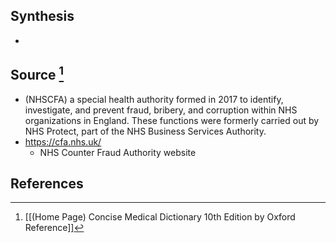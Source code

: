 ## Synthesis
- 
## Source [^1]
- (NHSCFA) a special health authority formed in 2017 to identify, investigate, and prevent fraud, bribery, and corruption within NHS organizations in England. These functions were formerly carried out by NHS Protect, part of the NHS Business Services Authority.
- https://cfa.nhs.uk/
	- NHS Counter Fraud Authority website
## References

[^1]: [[(Home Page) Concise Medical Dictionary 10th Edition by Oxford Reference]]